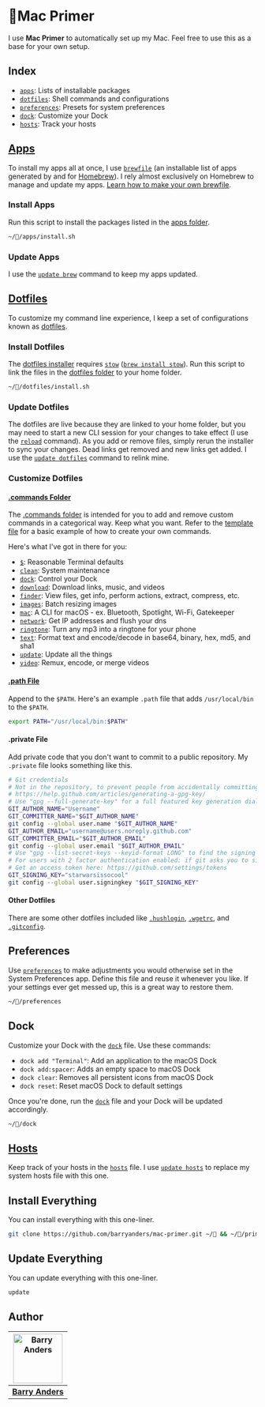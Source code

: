 # Mac Primer

I use **Mac Primer** to automatically set up my Mac. Feel free to use this as a base for your own setup.

## Index

- [`apps`](#apps): Lists of installable packages
- [`dotfiles`](#dotfiles): Shell commands and configurations
- [`preferences`](#preferences): Presets for system preferences
- [`dock`](#dock): Customize your Dock
- [`hosts`](#hosts): Track your hosts

## [Apps](https://github.com/barryanders/mac-primer/tree/main/apps)

To install my apps all at once, I use [`brewfile`](https://github.com/barryanders/mac-primer/blob/main/apps/brewfile) (an installable list of apps generated by and for [Homebrew](https://github.com/Homebrew/brew)). I rely almost exclusively on Homebrew to manage and update my apps. [Learn how to make your own brewfile](https://github.com/Homebrew/homebrew-bundle).

### Install Apps

Run this script to install the packages listed in the [apps folder](https://github.com/barryanders/mac-primer/tree/main/apps).

```bash
~//apps/install.sh
```

### Update Apps

I use the [`update brew`](https://github.com/barryanders/mac-primer/blob/main/dotfiles/.commands/update) command to keep my apps updated.

## [Dotfiles](https://github.com/barryanders/mac-primer/tree/main/dotfiles)

To customize my command line experience, I keep a set of configurations known as [dotfiles](https://dotfiles.github.io/).

### Install Dotfiles

 The [dotfiles installer](https://github.com/barryanders/mac-primer/blob/main/dotfiles/install.sh) requires [`stow`](https://www.gnu.org/software/stow/) ([`brew install stow`](https://formulae.brew.sh/formula/stow)). Run this script to link the files in the [dotfiles folder](https://github.com/barryanders/mac-primer/tree/main/dotfiles) to your home folder.

```bash
~//dotfiles/install.sh
```

### Update Dotfiles

The dotfiles are live because they are linked to your home folder, but you may need to start a new CLI session for your changes to take effect (I use the [`reload`](https://github.com/barryanders/mac-primer/blob/main/dotfiles/.commands/$) command). As you add or remove files, simply rerun the installer to sync your changes. Dead links get removed and new links get added. I use the [`update dotfiles`](https://github.com/barryanders/mac-primer/blob/main/dotfiles/.commands/update) command to relink mine.

### Customize Dotfiles

#### [.commands Folder](https://github.com/barryanders/mac-primer/tree/main/dotfiles/.commands)

The [.commands folder](https://github.com/barryanders/mac-primer/tree/main/dotfiles/.commands) is intended for you to add and remove custom commands in a categorical way. Keep what you want. Refer to the [template file](https://github.com/barryanders/mac-primer/blob/main/dotfiles/.commands/template) for a basic example of how to create your own commands.

Here's what I've got in there for you:

- [`$`](https://github.com/barryanders/mac-primer/blob/main/dotfiles/.commands/%24): Reasonable Terminal defaults
- [`clean`](https://github.com/barryanders/mac-primer/blob/main/dotfiles/.commands/clean): System maintenance
- [`dock`](https://github.com/barryanders/mac-primer/blob/main/dotfiles/.commands/dock): Control your Dock
- [`download`](https://github.com/barryanders/mac-primer/blob/main/dotfiles/.commands/download): Download links, music, and videos
- [`finder`](https://github.com/barryanders/mac-primer/blob/main/dotfiles/.commands/finder): View files, get info, perform actions, extract, compress, etc.
- [`images`](https://github.com/barryanders/mac-primer/blob/main/dotfiles/.commands/images): Batch resizing images
- [`mac`](https://github.com/barryanders/mac-primer/blob/main/dotfiles/.commands/mac): A CLI for macOS - ex. Bluetooth, Spotlight, Wi-Fi, Gatekeeper
- [`network`](https://github.com/barryanders/mac-primer/blob/main/dotfiles/.commands/network): Get IP addresses and flush your dns
- [`ringtone`](https://github.com/barryanders/mac-primer/blob/main/dotfiles/.commands/ringtone): Turn any mp3 into a ringtone for your phone
- [`text`](https://github.com/barryanders/mac-primer/blob/main/dotfiles/.commands/text): Format text and encode/decode in base64, binary, hex, md5, and sha1
- [`update`](https://github.com/barryanders/mac-primer/blob/main/dotfiles/.commands/update): Update all the things
- [`video`](https://github.com/barryanders/mac-primer/blob/main/dotfiles/.commands/video): Remux, encode, or merge videos

#### [.path File](https://github.com/barryanders/mac-primer/blob/main/dotfiles/.path)

Append to the `$PATH`. Here's an example `.path` file that adds `/usr/local/bin` to the `$PATH`.

```bash
export PATH="/usr/local/bin:$PATH"
```

#### .private File

Add private code that you don't want to commit to a public repository. My `.private` file looks something like this.

```bash
# Git credentials
# Not in the repository, to prevent people from accidentally committing under my name
# https://help.github.com/articles/generating-a-gpg-key/
# Use "gpg --full-generate-key" for a full featured key generation dialog
GIT_AUTHOR_NAME="Username"
GIT_COMMITTER_NAME="$GIT_AUTHOR_NAME"
git config --global user.name "$GIT_AUTHOR_NAME"
GIT_AUTHOR_EMAIL="username@users.noreply.github.com"
GIT_COMMITTER_EMAIL="$GIT_AUTHOR_EMAIL"
git config --global user.email "$GIT_AUTHOR_EMAIL"
# Use "gpg --list-secret-keys --keyid-format LONG" to find the signing key
# For users with 2 factor authentication enabled: if git asks you to sign in, use an access token as your password
# Get an access token here: https://github.com/settings/tokens
GIT_SIGNING_KEY="starwarsissocool"
git config --global user.signingkey "$GIT_SIGNING_KEY"
```

#### Other Dotfiles

There are some other dotfiles included like [`.hushlogin`](https://github.com/barryanders/mac-primer/blob/main/dotfiles/.hushlogin), [`.wgetrc`](https://github.com/barryanders/mac-primer/blob/main/dotfiles/.wgetrc), and [`.gitconfig`](https://github.com/barryanders/mac-primer/blob/main/dotfiles/.gitconfig).

## Preferences

Use [`preferences`](https://github.com/barryanders/mac-primer/blob/main/preferences) to make adjustments you would otherwise set in the System Preferences app. Define this file and reuse it whenever you like. If your settings ever get messed up, this is a great way to restore them.

```bash
~//preferences
```

## Dock

Customize your Dock with the [`dock`](https://github.com/barryanders/mac-primer/blob/main/dock) file. Use these commands:

- `dock add "Terminal"`: Add an application to the macOS Dock
- `dock add:spacer`: Adds an empty space to macOS Dock
- `dock clear`: Removes all persistent icons from macOS Dock
- `dock reset`: Reset macOS Dock to default settings

Once you're done, run the [`dock`](https://github.com/barryanders/mac-primer/blob/main/dock) file and your Dock will be updated accordingly.

```bash
~//dock
```

## [Hosts](https://github.com/barryanders/mac-primer/blob/main/hosts)

Keep track of your hosts in the [`hosts`](https://github.com/barryanders/mac-primer/blob/main/hosts) file. I use [`update hosts`](https://github.com/barryanders/mac-primer/blob/main/dotfiles/.commands/update) to replace my system hosts file with this one.

## Install Everything

You can install everything with this one-liner.

```bash
git clone https://github.com/barryanders/mac-primer.git ~/ && ~//primer.sh
```

## Update Everything

You can update everything with this one-liner.

```bash
update
```

## Author

<table>
  <thead>
    <tr>
      <th valign="middle" align="center">
        <a href="https://barryanders.github.io"><img alt="Barry Anders" src="https://avatars.githubusercontent.com/u/91902180?v=4&s=200" width="100" height="100"></a>
      </th>
    </tr>
  </thead>
  <tbody>
    <tr>
      <td valign="middle" align="center">
        <a href="https://barryanders.github.io"><strong>Barry Anders</strong></a>
      </td>
    </tr>
  </tbody>
</table>
